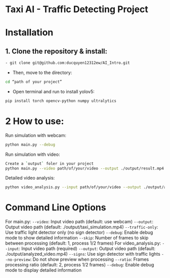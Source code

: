 # Taxi AI - Traffic Detecting Project
# Installation
## 1. Clone the repository & install:
```bash
- git clone git@github.com:ducquyen12312ew/AI_Intro.git
```
- Then, move to the directory:
```bash
cd “path of your project”
```
- Open terminal and run to install yolov5:
```bash
pip install torch opencv-python numpy ultralytics
```
# 2 How to use: 
Run simulation with webcam:
```bash
python main.py --debug
```
Run simulation with video:
```bash
Create a `output` foler in your project
python main.py --video path/of/your/video --output ./output/result.mp4 --debug
```
Detailed video analysis:
```bash
python video_analysis.py --input path/of/your/video --output ./output/analysis.mp4 --signs --debug
```

# Command Line Options
For main.py:
`--video`: Input video path (default: use webcam)
`--output`: Output video path (default: ./output/taxi_simulation.mp4)
`--traffic-only`: Use traffic light detector only (no sign detector)
`--debug`: Enable debug mode to show detailed information
`--skip`: Number of frames to skip between processing (default: 1, process 1/2 frames)
For video_analysis.py:
`--input`: Input video path (required)
`--output`: Output video path (default: ./output/analyzed_video.mp4)
`--signs`: Use sign detector with traffic lights
`--no-preview`: Do not show preview when processing
`--ratio`: Frames processing ratio (default: 2, process 1/2 frames)
`--debug`: Enable debug mode to display detailed information

